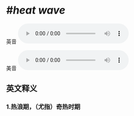 # ***\#heat wave*** 
英音
<audio src="./media/heat wave1_AAC.aac" controls="controls"></audio>

美音
<audio src="./media/heat wave2_AAC.aac" controls="controls"></audio>



  

英文释义
---
### 1.**热浪期，（尤指）奇热时期**  


